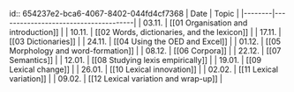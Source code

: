 id:: 654237e2-bca6-4067-8402-044fd4cf7368
| Date   | Topic                                |
|--------|--------------------------------------|
| 03.11. | [[01 Organisation and introduction]] |
| 10.11. | [[02 Words, dictionaries, and the lexicon]]           |
| 17.11. | [[03 Dictionaries]] |
| 24.11. | [[04 Using the OED and Excel]] |
| 01.12. | [[05 Morphology and word-formation]] |
| 08.12. | [[06 Corpora]] |
| 22.12. | [[07 Semantics]] |
| 12.01. | [[08 Studying lexis empirically]]  |
| 19.01. | [[09 Lexical change]] |
| 26.01. | [[10 Lexical innovation]] |
| 02.02. | [[11 Lexical variation]]                  |
| 09.02. | [[12 Lexical variation and wrap-up]] |
